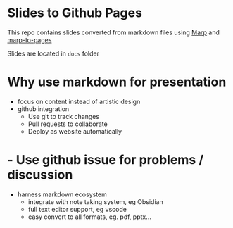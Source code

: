 # Slides to Github Pages

This repo contains slides converted from markdown files using [Marp] and [marp-to-pages]

Slides are located in `docs` folder

[Marp]: https://github.com/marp-team/marp
[marp-to-pages]: https://github.com/ralexander-phi/marp-to-pages

# Why use markdown for presentation

- focus on content instead of artistic design
- github integration
  - Use git to track changes
  - Pull requests to collaborate
  - Deploy as website automatically

# - Use github issue for problems / discussion

- harness markdown ecosystem
  - integrate with note taking system, eg Obsidian
  - full text editor support, eg vscode
  - easy convert to all formats, eg. pdf, pptx...
